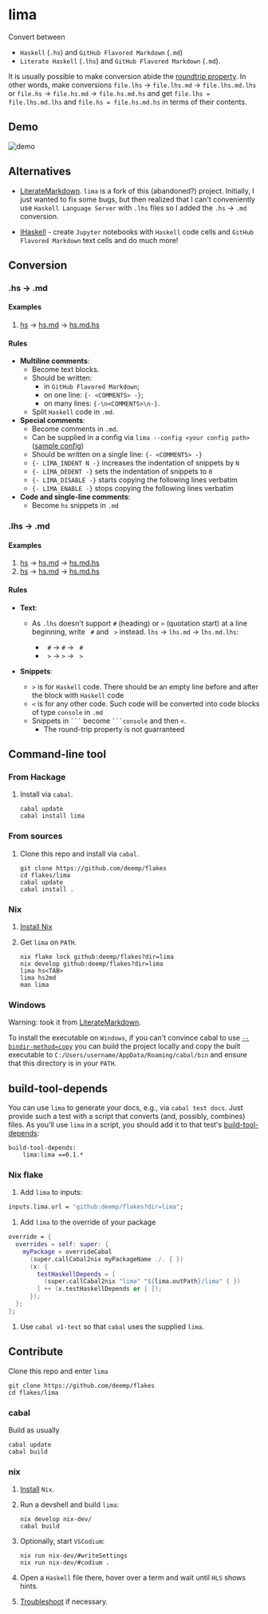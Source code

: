 # lima

Convert between

- `Haskell` (`.hs`) and `GitHub Flavored Markdown` (`.md`)
- `Literate Haskell` (`.lhs`) and `GitHub Flavored Markdown` (`.md`).

It is usually possible to make conversion abide the [roundtrip property](https://jesper.sikanda.be/posts/quickcheck-intro.html). In other words, make conversions `file.lhs` -> `file.lhs.md` -> `file.lhs.md.lhs` or `file.hs` -> `file.hs.md` -> `file.hs.md.hs` and get `file.lhs = file.lhs.md.lhs` and `file.hs = file.hs.md.hs` in terms of their contents.

## Demo

![demo](https://github.com/deemp/flakes/blob/main/lima/README/demo.png?raw=true)

## Alternatives

- [LiterateMarkdown](https://github.com/haskie-lambda/LiterateMarkdown). `lima` is a fork of this (abandoned?) project. Initially, I just wanted to fix some bugs, but then realized that I can't conveniently use `Haskell Language Server` with `.lhs` files so I added the `.hs` -> `.md` conversion.

- [IHaskell](https://github.com/IHaskell/IHaskell) - create `Jupyter` notebooks with `Haskell` code cells and `GitHub Flavored Markdown` text cells and do much more!

## Conversion

### .hs -> .md

#### Examples

1. [hs](./testdata/hs/input0.hs) -> [hs.md](./testdata/hs/input0.hs.md) -> [hs.md.hs](./testdata/hs/input0.hs.md.hs)

#### Rules

- **Multiline comments**:
  - Become text blocks.
  - Should be written:
    - in `GitHub Flavored Markdown`;
    - on one line: `{- <COMMENTS> -}`;
    - on many lines: `{-\n<COMMENTS>\n-}`.
  - Split `Haskell` code in `.md`.
- **Special comments**:
  - Become comments in `.md`.
  - Can be supplied in a config via `lima --config <your config path>` ([sample config](./testdata/config/))
  - Should be written on a single line: `{- <COMMENTS> -}`
  - `{- LIMA_INDENT N -}` increases the indentation of snippets by `N`
  - `{- LIMA_DEDENT -}` sets the indentation of snippets to `0`
  - `{- LIMA_DISABLE -}` starts copying the following lines verbatim
  - `{- LIMA_ENABLE -}` stops copying the following lines verbatim
- **Code and single-line comments**:
  - Become `hs` snippets in `.md`

### .lhs -> .md

#### Examples

1. [hs](./testdata/lhs/input0.lhs) -> [hs.md](./testdata/lhs/input0.lhs.md) -> [hs.md.hs](./testdata/lhs/input0.lhs.md.lhs)
1. [hs](./testdata/lhs/input1.lhs) -> [hs.md](./testdata/lhs/input1.lhs.md) -> [hs.md.hs](./testdata/lhs/input1.lhs.md.lhs)

#### Rules

- **Text**:
  - As `.lhs` doesn't support `#` (heading) or `>` (quotation start) at a line beginning, write ` #` and ` >` instead. `lhs` -> `lhs.md` -> `lhs.md.lhs`:

    - <code>&nbsp;#</code> -> `#` -> <code>&nbsp;#</code>
    - <code>&nbsp;></code> -> `>` -> <code>&nbsp;></code>
- **Snippets**:

  - `>` is for `Haskell` code. There should be an empty line before and after the block with `Haskell` code
  - `<` is for any other code. Such code will be converted into code blocks of type `console` in `.md`
  - Snippets in <code>\`\`\`</code> become <code>\`\`\`console</code> and then `<`.
    - The round-trip property is not guarranteed

## Command-line tool

### From Hackage

1. Install via `cabal`.

    ```console
    cabal update
    cabal install lima
    ```

### From sources

1. Clone this repo and install via `cabal`.

    ```console
    git clone https://github.com/deemp/flakes
    cd flakes/lima
    cabal update
    cabal install .
    ```

### Nix

1. [Install Nix](https://github.com/deemp/flakes/blob/main/README/InstallNix.md)

1. Get `lima` on `PATH`.

    ```console
    nix flake lock github:deemp/flakes?dir=lima
    nix develop github:deemp/flakes?dir=lima
    lima hs<TAB>
    lima hs2md
    man lima
    ```

### Windows

Warning: took it from [LiterateMarkdown](https://github.com/haskie-lambda/LiterateMarkdown).

To install the executable on `Windows`, if you can't convince cabal to use [`--bindir-method=copy`](https://github.com/haskell/cabal/issues/5748) you can build the project locally and copy the built executable to `C:/Users/username/AppData/Roaming/cabal/bin` and ensure that this directory is in your `PATH`.

## build-tool-depends

You can use `lima` to generate your docs, e.g., via `cabal test docs`. Just provide such a test with a script that converts (and, possibly, combines) files. As you'll use `lima` in a script, you should add it to that test's [build-tool-depends](https://cabal.readthedocs.io/en/3.8/cabal-package.html#pkg-field-build-tool-depends):

  ```cabal
  build-tool-depends:
      lima:lima ==0.1.*
  ```

### Nix flake

1. Add `lima` to inputs:
  
  ```nix
  inputs.lima.url = "github:deemp/flakes?dir=lima";
  ```

1. Add `lima` to the override of your package

  ```nix
  override = {
    overrides = self: super: {
      myPackage = overrideCabal
        (super.callCabal2nix myPackageName ./. { })
        (x: {
          testHaskellDepends = [
            (super.callCabal2nix "lima" "${lima.outPath}/lima" { })
          ] ++ (x.testHaskellDepends or [ ]);
        });
    };
  };
  ```

1. Use `cabal v1-test` so that `cabal` uses the supplied `lima`.

## Contribute

Clone this repo and enter `lima`

```console
git clone https://github.com/deemp/flakes
cd flakes/lima
```

### cabal

Build as usually

```console
cabal update
cabal build
```

### nix

1. [Install](https://github.com/deemp/flakes/blob/main/README/InstallNix.md) `Nix`.

1. Run a devshell and build `lima`:

    ```console
    nix develop nix-dev/
    cabal build
    ```

1. Optionally, start `VSCodium`:

    ```console
    nix run nix-dev/#writeSettings
    nix run nix-dev/#codium .
    ```

1. Open a `Haskell` file there, hover over a term and wait until `HLS` shows hints.

1. [Troubleshoot](https://github.com/deemp/flakes/blob/main/README/Troubleshooting.md) if necessary.
